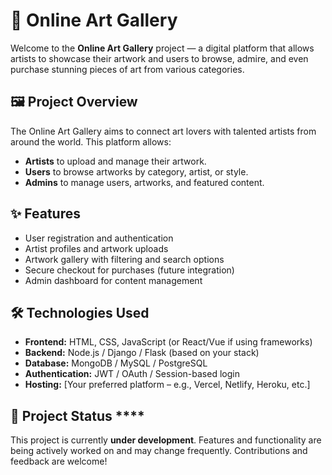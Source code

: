 # 🎨 Online Art Gallery

Welcome to the **Online Art Gallery** project — a digital platform that allows artists to showcase their artwork and users to browse, admire, and even purchase stunning pieces of art from various categories.

## 🖼️ Project Overview

The Online Art Gallery aims to connect art lovers with talented artists from around the world. This platform allows:

- **Artists** to upload and manage their artwork.
- **Users** to browse artworks by category, artist, or style.
- **Admins** to manage users, artworks, and featured content.

## ✨ Features

- User registration and authentication
- Artist profiles and artwork uploads
- Artwork gallery with filtering and search options
- Secure checkout for purchases (future integration)
- Admin dashboard for content management

## 🛠️ Technologies Used

- **Frontend:** HTML, CSS, JavaScript (or React/Vue if using frameworks)
- **Backend:** Node.js / Django / Flask (based on your stack)
- **Database:** MongoDB / MySQL / PostgreSQL
- **Authentication:** JWT / OAuth / Session-based login
- **Hosting:** [Your preferred platform – e.g., Vercel, Netlify, Heroku, etc.]


## 🚧 Project Status ****

This project is currently **under development**. Features and functionality are being actively worked on and may change frequently. Contributions and feedback are welcome!


